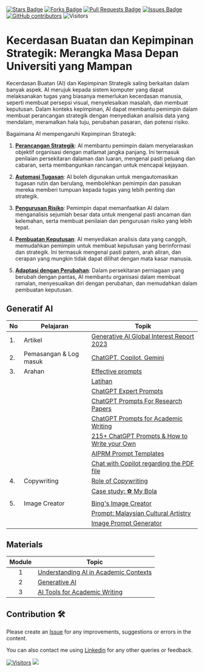 <a href="https://github.com/drshahizan/ai-tools/stargazers"><img src="https://img.shields.io/github/stars/drshahizan/ai-tools" alt="Stars Badge"/></a>
<a href="https://github.com/drshahizan/ai-tools/network/members"><img src="https://img.shields.io/github/forks/drshahizan/ai-tools" alt="Forks Badge"/></a>
<a href="https://github.com/drshahizan/ai-tools"><img src="https://img.shields.io/github/issues-pr/drshahizan/ai-tools" alt="Pull Requests Badge"/></a>
<a href="https://github.com/drshahizan/ai-tools/issues"><img src="https://img.shields.io/github/issues/drshahizan/ai-tools" alt="Issues Badge"/></a>
<a href="https://github.com/drshahizan/ai-tools/graphs/contributors"><img alt="GitHub contributors" src="https://img.shields.io/github/contributors/drshahizan/ai-tools?color=2b9348"></a>
![Visitors](https://api.visitorbadge.io/api/visitors?path=https%3A%2F%2Fgithub.com%2Fdrshahizan%2Fai-tools&labelColor=%23d9e3f0&countColor=%23697689&style=flat)

# Kecerdasan Buatan dan Kepimpinan Strategik: Merangka Masa Depan Universiti yang Mampan

Kecerdasan Buatan (AI) dan Kepimpinan Strategik saling berkaitan dalam banyak aspek. AI merujuk kepada sistem komputer yang dapat melaksanakan tugas yang biasanya memerlukan kecerdasan manusia, seperti membuat persepsi visual, menyelesaikan masalah, dan membuat keputusan. Dalam konteks kepimpinan, AI dapat membantu pemimpin dalam membuat perancangan strategik dengan menyediakan analisis data yang mendalam, meramalkan hala tuju, perubahan pasaran, dan potensi risiko.

Bagaimana AI mempengaruhi Kepimpinan Strategik:

1. **[Perancangan Strategik](materials/pimpin/1ps.md)**: AI membantu pemimpin dalam menyelaraskan objektif organisasi dengan matlamat jangka panjang. Ini termasuk penilaian persekitaran dalaman dan luaran, mengenal pasti peluang dan cabaran, serta membangunkan rancangan untuk mencapai kejayaan.

2. **[Automasi Tugasan](materials/pimpin/2automasi.md)**: AI boleh digunakan untuk mengautomasikan tugasan rutin dan berulang, membolehkan pemimpin dan pasukan mereka memberi tumpuan kepada tugas yang lebih penting dan strategik.

3. **[Pengurusan Risiko](materials/pimpin/3risiko.md)**: Pemimpin dapat memanfaatkan AI dalam menganalisis sejumlah besar data untuk mengenal pasti ancaman dan kelemahan, serta membuat penilaian dan pengurusan risiko yang lebih tepat.

4. **[Pembuatan Keputusan](materials/pimpin/4keputusan.md)**: AI menyediakan analisis data yang canggih, memudahkan pemimpin untuk membuat keputusan yang berinformasi dan strategik. Ini termasuk mengenal pasti patern, arah aliran, dan cerapan yang mungkin tidak dapat dilihat dengan mata kasar manusia.

5. **[Adaptasi dengan Perubahan](materials/pimpin/5adaptasi.md)**: Dalam persekitaran perniagaan yang berubah dengan pantas, AI membantu organisasi dalam membuat ramalan, menyesuaikan diri dengan perubahan, dan memudahkan dalam pembuatan keputusan.

## Generatif AI

| No | Pelajaran | Topik |
|--------|---------|---------|
| 1.| Artikel |[Generative AI Global Interest Report 2023](https://www.electronicshub.org/generative-ai-global-interest-report-2023/)
| 2. | Pemasangan & Log masuk |[ChatGPT, Copilot, Gemini](materials/pimpin/signin.md)|
| 3. | Arahan | [Effective prompts](https://drshahizan.gitbook.io/copywriting-chatgpt/prompts/effective-prompts)|
|  |  | [Latihan](https://drshahizan.gitbook.io/copywriting-chatgpt/prompts/effective-prompts)|
|  |  | [ChatGPT Expert Prompts](https://github.com/drshahizan/Generative-AI-Playground/blob/main/materials/prompt.md)|
|  |  | [ChatGPT Prompts For Research Papers](https://github.com/drshahizan/Generative-AI-Playground/blob/main/materials/prompt_research.md)|
|  |  | [ChatGPT Prompts for Academic Writing](https://github.com/drshahizan/Generative-AI-Playground/blob/main/materials/prompt_academic.md)|
|  |  | [215+ ChatGPT Prompts & How to Write your Own](https://writesonic.com/blog/chatgpt-prompts)|
|  |  | [AIPRM Prompt Templates](https://drshahizan.gitbook.io/copywriting-chatgpt/prompts/aiprm-prompt-templates)|
|  |  | [Chat with Copilot regarding the PDF file](https://github.com/drshahizan/Generative-AI-Playground/blob/main/materials/copilot.md)|
| 4. | Copywriting| [Role of Copywriting](https://drshahizan.gitbook.io/copywriting-chatgpt/introduction-copywriting/role) |
|  | | [Case study: ⚽ My Bola](https://drshahizan.gitbook.io/copywriting-chatgpt/introduction-copywriting/case-study/copywriting) |
| 5. | Image Creator | [Bing's Image Creator](https://github.com/drshahizan/Generative-AI-Playground/blob/main/materials/bing_image.md) |
|  |  | [Prompt: Malaysian Cultural Artistry](https://github.com/drshahizan/Generative-AI-Playground/blob/main/materials/drawing.md) |
|  |  | [Image Prompt Generator](https://aivyx.com/bing-create-prompt-generator/) |



## Materials
| Module  | Topic |
|:--------:|---------|
| 1 | [Understanding AI in Academic Contexts](https://github.com/drshahizan/ai-tools/blob/main/materials/hero/mod1.md) |
| 2 | [Generative AI](https://github.com/drshahizan/ai-tools/blob/main/materials/hero/mod2.md) |
| 3 | [AI Tools for Academic Writing](https://github.com/drshahizan/ai-tools/blob/main/materials/hero/mod3.md) |

## Contribution 🛠️
Please create an [Issue](https://github.com/drshahizan/ai-tools/issues) for any improvements, suggestions or errors in the content.

You can also contact me using [Linkedin](https://www.linkedin.com/in/drshahizan/) for any other queries or feedback.

[![Visitors](https://api.visitorbadge.io/api/visitors?path=https%3A%2F%2Fgithub.com%2Fdrshahizan&labelColor=%23697689&countColor=%23555555&style=plastic)](https://visitorbadge.io/status?path=https%3A%2F%2Fgithub.com%2Fdrshahizan)
![](https://hit.yhype.me/github/profile?user_id=81284918)


